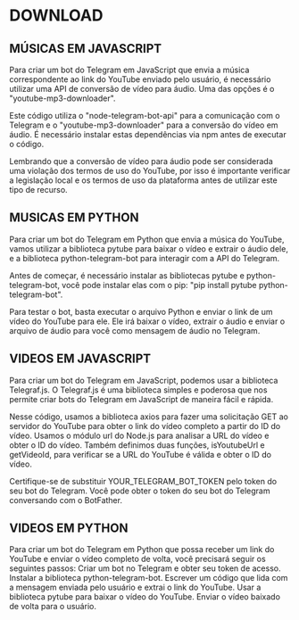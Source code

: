 # DOWNLOAD
## MÚSICAS EM JAVASCRIPT
Para criar um bot do Telegram em JavaScript que envia a música correspondente ao link do YouTube enviado pelo usuário, é necessário utilizar uma API de conversão de vídeo para áudio. Uma das opções é o "youtube-mp3-downloader".

Este código utiliza o "node-telegram-bot-api" para a comunicação com o Telegram e o "youtube-mp3-downloader" para a conversão do vídeo em áudio. É necessário instalar estas dependências via npm antes de executar o código.

Lembrando que a conversão de vídeo para áudio pode ser considerada uma violação dos termos de uso do YouTube, por isso é importante verificar a legislação local e os termos de uso da plataforma antes de utilizar este tipo de recurso.

## MUSICAS EM PYTHON
Para criar um bot do Telegram em Python que envia a música do YouTube, vamos utilizar a biblioteca pytube para baixar o vídeo e extrair o áudio dele, e a biblioteca python-telegram-bot para interagir com a API do Telegram.

Antes de começar, é necessário instalar as bibliotecas pytube e python-telegram-bot, você pode instalar elas com o pip: "pip install pytube python-telegram-bot".

Para testar o bot, basta executar o arquivo Python e enviar o link de um vídeo do YouTube para ele. Ele irá baixar o vídeo, extrair o áudio e enviar o arquivo de áudio para você como mensagem de áudio no Telegram.

## VIDEOS EM JAVASCRIPT
Para criar um bot do Telegram em JavaScript, podemos usar a biblioteca Telegraf.js. O Telegraf.js é uma biblioteca simples e poderosa que nos permite criar bots do Telegram em JavaScript de maneira fácil e rápida.

Nesse código, usamos a biblioteca axios para fazer uma solicitação GET ao servidor do YouTube para obter o link do vídeo completo a partir do ID do vídeo. Usamos o módulo url do Node.js para analisar a URL do vídeo e obter o ID do vídeo. Também definimos duas funções, isYoutubeUrl e getVideoId, para verificar se a URL do YouTube é válida e obter o ID do vídeo.

Certifique-se de substituir YOUR_TELEGRAM_BOT_TOKEN pelo token do seu bot do Telegram. Você pode obter o token do seu bot do Telegram conversando com o BotFather.

## VIDEOS EM PYTHON
Para criar um bot do Telegram em Python que possa receber um link do YouTube e enviar o vídeo completo de volta, você precisará seguir os seguintes passos:
Criar um bot no Telegram e obter seu token de acesso.
Instalar a biblioteca python-telegram-bot.
Escrever um código que lida com a mensagem enviada pelo usuário e extrai o link do YouTube.
Usar a biblioteca pytube para baixar o vídeo do YouTube.
Enviar o vídeo baixado de volta para o usuário.